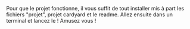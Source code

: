 Pour que le projet fonctionne, il vous suffit de tout installer mis à part les fichiers "projet", projet cardyard et le readme. 
Allez ensuite dans un terminal et lancez le ! Amusez vous !
